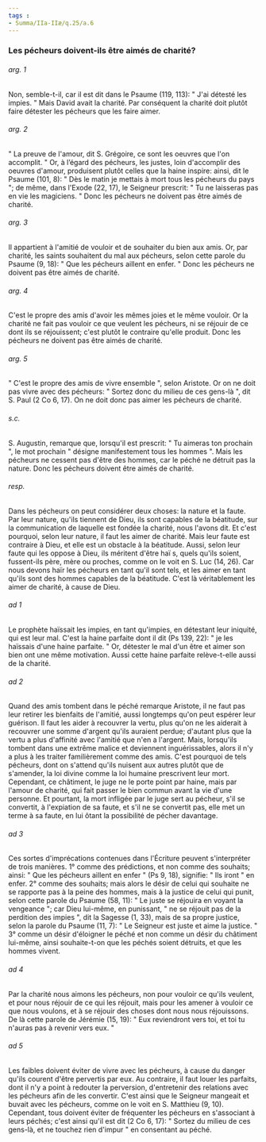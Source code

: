 ```yaml
---
tags : 
- Summa/IIa-IIæ/q.25/a.6
---
```


### Les pécheurs doivent-ils être aimés de charité?

###### arg. 1
Non, semble-t-il, car il est dit dans le Psaume (119, 113): " J'ai détesté les impies. " Mais David avait la charité. Par conséquent la charité doit plutôt faire détester les pécheurs que les faire aimer. 

###### arg. 2
" La preuve de l'amour, dit S. Grégoire, ce sont les oeuvres que l'on accomplit. " Or, à l’égard des pécheurs, les justes, loin d'accomplir des oeuvres d'amour, produisent plutôt celles que la haine inspire: ainsi, dit le Psaume (101, 8): " Dès le matin je mettais à mort tous les pécheurs du pays "; de même, dans l'Exode (22, 17), le Seigneur prescrit: " Tu ne laisseras pas en vie les magiciens. " Donc les pécheurs ne doivent pas être aimés de charité. 

###### arg. 3
Il appartient à l'amitié de vouloir et de souhaiter du bien aux amis. Or, par charité, les saints souhaitent du mal aux pécheurs, selon cette parole du Psaume (9, 18): " Que les pécheurs aillent en enfer. " Donc les pécheurs ne doivent pas être aimés de charité. 

###### arg. 4
C'est le propre des amis d'avoir les mêmes joies et le même vouloir. Or la charité ne fait pas vouloir ce que veulent les pécheurs, ni se réjouir de ce dont ils se réjouissent; c'est plutôt le contraire qu'elle produit. Donc les pécheurs ne doivent pas être aimés de charité. 

###### arg. 5
" C'est le propre des amis de vivre ensemble ", selon Aristote. Or on ne doit pas vivre avec des pécheurs: " Sortez donc du milieu de ces gens-là ", dit S. Paul (2 Co 6, 17). On ne doit donc pas aimer les pécheurs de charité. 

###### s.c.
S. Augustin, remarque que, lorsqu'il est prescrit: " Tu aimeras ton prochain ", le mot prochain " désigne manifestement tous les hommes ". Mais les pécheurs ne cessent pas d'être des hommes, car le péché ne détruit pas la nature. Donc les pécheurs doivent être aimés de charité. 

###### resp.
Dans les pécheurs on peut considérer deux choses: la nature et la faute. Par leur nature, qu'ils tiennent de Dieu, ils sont capables de la béatitude, sur la communication de laquelle est fondée la charité, nous l'avons dit. Et c'est pourquoi, selon leur nature, il faut les aimer de charité. Mais leur faute est contraire à Dieu, et elle est un obstacle à la béatitude. Aussi, selon leur faute qui les oppose à Dieu, ils méritent d'être haï s, quels qu'ils soient, fussent-ils père, mère ou proches, comme on le voit en S. Luc (14, 26). Car nous devons haïr les pécheurs en tant qu'il sont tels, et les aimer en tant qu'ils sont des hommes capables de la béatitude. C'est là véritablement les aimer de charité, à cause de Dieu. 

###### ad 1
Le prophète haïssait les impies, en tant qu'impies, en détestant leur iniquité, qui est leur mal. C'est la haine parfaite dont il dit (Ps 139, 22): " je les haïssais d'une haine parfaite. " Or, détester le mal d'un être et aimer son bien ont une même motivation. Aussi cette haine parfaite relève-t-elle aussi de la charité. 

###### ad 2
Quand des amis tombent dans le péché remarque Aristote, il ne faut pas leur retirer les bienfaits de l'amitié, aussi longtemps qu'on peut espérer leur guérison. Il faut les aider à recouvrer la vertu, plus qu'on ne les aiderait à recouvrer une somme d'argent qu'ils auraient perdue; d'autant plus que la vertu a plus d'affinité avec l'amitié que n'en a l'argent. Mais, lorsqu'ils tombent dans une extrême malice et deviennent inguérissables, alors il n'y a plus à les traiter familièrement comme des amis. C'est pourquoi de tels pécheurs, dont on s'attend qu'ils nuisent aux autres plutôt que de s'amender, la loi divine comme la loi humaine prescrivent leur mort. Cependant, ce châtiment, le juge ne le porte point par haine, mais par l'amour de charité, qui fait passer le bien commun avant la vie d'une personne. Et pourtant, la mort infligée par le juge sert au pécheur, s'il se convertit, à l'expiation de sa faute, et s'il ne se convertit pas, elle met un terme à sa faute, en lui ôtant la possibilité de pécher davantage. 

###### ad 3
Ces sortes d'imprécations contenues dans l'Écriture peuvent s'interpréter de trois manières. 1° comme des prédictions, et non comme des souhaits; ainsi: " Que les pécheurs aillent en enfer " (Ps 9, 18), signifie: " Ils iront " en enfer. 2° comme des souhaits; mais alors le désir de celui qui souhaite ne se rapporte pas à la peine des hommes, mais à la justice de celui qui punit, selon cette parole du Psaume (58, 11): " Le juste se réjouira en voyant la vengeance "; car Dieu lui-même, en punissant, " ne se réjouit pas de la perdition des impies ", dit la Sagesse (1, 33), mais de sa propre justice, selon la parole du Psaume (11, 7): " Le Seigneur est juste et aime la justice. " 3° comme un désir d'éloigner le péché et non comme un désir du châtiment lui-même, ainsi souhaite-t-on que les péchés soient détruits, et que les hommes vivent. 

###### ad 4
Par la charité nous aimons les pécheurs, non pour vouloir ce qu'ils veulent, et pour nous réjouir de ce qui les réjouit, mais pour les amener à vouloir ce que nous voulons, et à se réjouir des choses dont nous nous réjouissons. De là cette parole de Jérémie (15, 19): " Eux reviendront vers toi, et toi tu n'auras pas à revenir vers eux. " 

###### ad 5
Les faibles doivent éviter de vivre avec les pécheurs, à cause du danger qu'ils courent d'être pervertis par eux. Au contraire, il faut louer les parfaits, dont il n'y a point à redouter la perversion, d'entretenir des relations avec les pécheurs afin de les convertir. C'est ainsi que le Seigneur mangeait et buvait avec les pécheurs, comme on le voit en S. Matthieu (9, 10). Cependant, tous doivent éviter de fréquenter les pécheurs en s'associant à leurs péchés; c'est ainsi qu'il est dit (2 Co 6, 17): " Sortez du milieu de ces gens-là, et ne touchez rien d'impur " en consentant au péché. 


